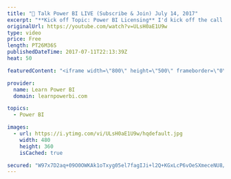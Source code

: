 ```yaml
---
title: "🔴 Talk Power BI LIVE (Subscribe & Join) July 14, 2017"
excerpt: "**Kick off Topic: Power BI Licensing** I'd kick off the call with this topic, but after all questions are welcome.  Let's Talk Power BI is a LIVE Q&A and discussion forum hosted by Avi Singh, Microsoft MVP and bestselling Power BI Author.   \"Hello, I am Avi Singh and I love talking about Power BI. So"
originalUrl: https://youtube.com/watch?v=ULsH0aE1U9w
type: video
price: Free
length: PT26M36S
publishedDateTime: 2017-07-11T22:13:39Z
heat: 50

featuredContent: "<iframe width=\"800\" height=\"500\" frameborder=\"0\" src=\"https://www.youtube.com/embed/ULsH0aE1U9w\" allow=\"accelerometer; autoplay; encrypted-media; gyroscope; picture-in-picture\" allowfullscreen></iframe>"

provider:
  name: Learn Power BI
  domain: learnpowerbi.com

topics:
  - Power BI

images:
  - url: https://i.ytimg.com/vi/ULsH0aE1U9w/hqdefault.jpg
    width: 480
    height: 360
    isCached: true

secured: "W97x7D2aq+09O0OWKAk1oTxyg05el7fagIJi+l2Q+KGxLcP6vOeSXmeceNU8/yK2Olq9ewxu7/pgpUZOCJ2Txe6RUZFsZFXKFoz5Z04ikuA/Wnn0UzJVF3fLhzVg5CgQhbieBwnGiy9Z96qxEQpMJHZPdLyieVQZ8zV1GHIMLlo11c+w7WOBsIpQSK9Idla72HtN7QiA4gzdZVdHJ+dC382tINBZ8kBcwQAXnDXA2vPXE0eWjMi9FPeR2J4v78zozuTzoINahcqRc0HivS5Y+t9WCN8+9Eqhs65sX5YJlxqSFDU49FAD0vv8RX7aL04BnKprsYpQ0o7Lh2130u1/BQ6415A5nW4FlFRQwRtgc3AA2DpRhaoWTxZ/KDMTO0iCs91g+RAA2UjCW44j8x43L3jnerWeCGIsBtXMPW8ghao=;EtCKbqpH9xNPHh4SSiF06w=="
---
```


